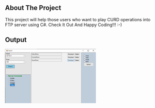 <!-- ABOUT THE PROJECT -->
## About The Project
This project will help those users who want to play CURD operations into 
FTP server using C#.
Check It Out And Happy Coding!!! 
:-)

## Output
![CHEESE!](test.png)
